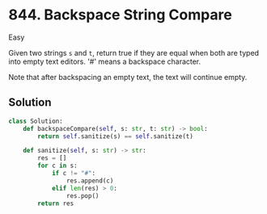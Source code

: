 # 844. Backspace String Compare

Easy

Given two strings `s` and `t`, return true if they are equal when both are typed
into empty text editors. '#' means a backspace character.

Note that after backspacing an empty text, the text will continue empty.

## Solution

```python
class Solution:
    def backspaceCompare(self, s: str, t: str) -> bool:
        return self.sanitize(s) == self.sanitize(t)

    def sanitize(self, s: str) -> str:
        res = []
        for c in s:
            if c != "#":
                res.append(c)
            elif len(res) > 0:
                res.pop()
        return res
```
